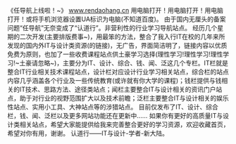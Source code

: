 《任导航上线啦！~》
www.rendaohang.cn
用电脑打开！用电脑打开！用电脑打开！或将手机浏览器设置UA标识为电脑(不知道百度)。
由于国内无厘头的备案问题“任导航”无奈变成了“认道行”。非营利性的行业学习导航站点。
经历几个星期的二次开发(主要排版费事~)，用最笨的方法，整合了我入行IT在校的几年来所发现的国内外IT与设计类资源(的链接)，无广告，界面简洁明了，链接内容以优质免费为原则，也加了一些收费课程站点供土豪学习选择(理性学习!理性学习!理性学习!~土豪请忽略~)，主要分为IT、设计、综合、钱、闻、泛这几个专栏。IT栏就是整合IT行业相关技术课程站点，设计栏对应设计行业学习相关站点，综合栏的站点内容几乎涵盖各个行业及一些传统教育(或许就有你大学的课程)；钱栏提供与钱相关的IT技术、思路方法、途径类站点；闻栏主要整合IT与设计相关的资讯门户站点，助于对行业的视野范围扩大以及技术前瞻；泛栏主要整合IT与设计相关的娱乐性站点、实用小工具、大神站点等的涉猎站点。
目前仅发布了IT、设计、综合栏，钱、闻、泛栏以及更多网站功能还在更新中……
如果你有更好的高质量IT与设计类相关站点，希望大家能提供给我来完善整合更好的学习资源，欢迎收藏首页，希望对你有用，谢谢。
认道行——IT与设计-学者-新大陆。
